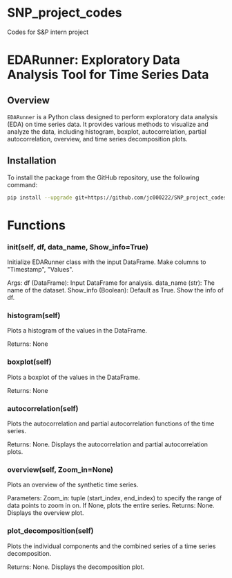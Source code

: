 # SNP_project_codes
Codes for S&amp;P intern project

# EDARunner: Exploratory Data Analysis Tool for Time Series Data

## Overview

`EDARunner` is a Python class designed to perform exploratory data analysis (EDA) on time series data. It provides various methods to visualize and analyze the data, including histogram, boxplot, autocorrelation, partial autocorrelation, overview, and time series decomposition plots.

## Installation

To install the package from the GitHub repository, use the following command:

```bash
pip install --upgrade git+https://github.com/jc000222/SNP_project_codes.git
```

# Functions
### __init__(self, df, data_name, Show_info=True)
Initialize EDARunner class with the input DataFrame. Make columns to "Timestamp", "Values".

Args:
df (DataFrame): Input DataFrame for analysis.
data_name (str): The name of the dataset.
Show_info (Boolean): Default as True. Show the info of df.

### histogram(self)
Plots a histogram of the values in the DataFrame.

Returns: None
### boxplot(self)
Plots a boxplot of the values in the DataFrame.

Returns: None
### autocorrelation(self)
Plots the autocorrelation and partial autocorrelation functions of the time series.

Returns: None. Displays the autocorrelation and partial autocorrelation plots.
### overview(self, Zoom_in=None)
Plots an overview of the synthetic time series.

Parameters:
Zoom_in: tuple (start_index, end_index) to specify the range of data points to zoom in on. If None, plots the entire series.
Returns: None. Displays the overview plot.
### plot_decomposition(self)
Plots the individual components and the combined series of a time series decomposition.

Returns: None. Displays the decomposition plot.

